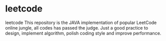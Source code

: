 leetcode
========

leetcode
This repository is the JAVA implementation of popular LeetCode online jungle, all codes has passed the judge. Just a good practice to design, implement algorithm, polish coding style and improve performance.   

